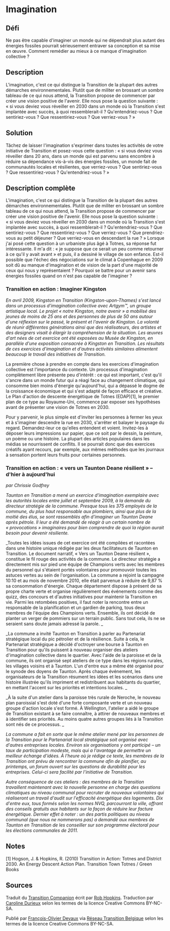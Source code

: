 # Imagination

## Défi
Ne pas être capable d'imaginer un monde qui ne dépendrait plus autant des énergies fossiles pourrait sérieusement entraver sa conception et sa mise en œuvre. Comment remédier au mieux à ce manque d'imagination collective ?

## Description
L'imagination, c'est ce qui distingue la Transition de la plupart des autres démarches environnementales. Plutôt que de militer en brossant un sombre tableau de ce qui nous attend, la Transition propose de commencer par créer une vision positive de l'avenir. Elle nous pose la question suivante : « si vous deviez vous réveiller en 2030 dans un monde où la Transition s'est implantée avec succès, à quoi ressemblerait-il ? Qu'entendriez-vous ? Que sentiriez-vous ? Que ressentiriez-vous ? Que verriez-vous ? »

## Solution
Tâchez de laisser l'imagination s'exprimer dans toutes les activités de votre initiative de Transition et posez-vous cette question : « si vous deviez vous réveiller dans 20 ans, dans un monde qui est parvenu sans encombre à réduire sa dépendance vis-à-vis des énergies fossiles, un monde fait de communautés locales et résilientes, que verriez-vous ? Que sentiriez-vous ? Que ressentiriez-vous ? Qu'entendriez-vous ? »

## Description complète

L'imagination, c'est ce qui distingue la Transition de la plupart des autres démarches environnementales. Plutôt que de militer en brossant un sombre tableau de ce qui nous attend, la Transition propose de commencer par créer une vision positive de l'avenir. Elle nous pose la question suivante : « si vous deviez vous réveiller en 2030 dans un monde où la Transition s'est implantée avec succès, à quoi ressemblerait-il ? Qu'entendriez-vous ? Que sentiriez-vous ? Que ressentiriez-vous ? Que verriez-vous ? Que prendriez-vous au petit déjeuner ? Que verriez-vous en descendant la rue ? » Lorsque j'ai posé cette question à un urbaniste plus âgé à Totnes, sa réponse fut intéressante. Il m'a dit : « je suppose que ce serait un peu comme retourner à ce qu'il y avait avant » et puis, il a dessiné le village de son enfance. Est-il possible que l'échec des négociations sur le climat à Copenhague en 2009 soit dû au manque d'imagination et de vision de la part d'une majorité de ceux qui nous y représentaient ? Pourquoi se battre pour un avenir sans énergies fossiles quand on n'est pas capable de l'imaginer ?  

### Transition en action : Imaginer Kingston

_En avril 2009, Kingston en Transition (Kingston-upon-Thames) s'est lancé dans un processus d'imagination collective avec Artgym™, un groupe artistique local. Le projet « notre Kingston, notre avenir » a mobilisé des jeunes de moins de 25 ans et des personnes de plus de 50 ans autour d'une réflexion sur le passé, le présent et l'avenir de Kingston. La volonté de réunir différentes générations ainsi que des réalisateurs, des artistes et des designers visait à élargir la compréhension de la situation. Les œuvres d'art nées de cet exercice ont été exposées au Musée de Kingston, en parallèle d'une exposition consacrée à Kingston en Transition. Les résultats de ces exercices d'imagination et d'autres activités similaires alimentent beaucoup le travail des initiatives de Transition._

La première chose à prendre en compte dans les exercices d'imagination collective est l'importance du contexte. Un processus d'imagination complètement libre présente peu d'intérêt : ce qui est important, c'est qu'il s'ancre dans un monde futur qui a réagi face au changement climatique, qui consomme bien moins d'énergie qu'aujourd'hui, qui a dépassé le dogme de la croissance économique et qui s'est adapté de façon efficace et créative. Le Plan d'action de descente énergétique de Totnes (EDAP)[1], le premier plan de ce type au Royaume-Uni, commence par exposer ses hypothèses avant de présenter une vision de Totnes en 2030.

Pour y parvenir, le plus simple est d'inviter les personnes à fermer les yeux et à s'imaginer descendre la rue en 2030, s'arrêter et balayer le paysage du regard. Demandez-leur ce qu'elles entendent et voient. Invitez-les à déposer leurs impressions sur papier, que ce soit par le dessin, la peinture, un poème ou une histoire. La plupart des articles populaires dans les médias se nourrissent de conflits. Il se pourrait donc que des exercices créatifs ayant recours, par exemple, aux mêmes méthodes que les journaux à sensation portent leurs fruits pour certaines personnes. 

### Transition en action : « vers un Taunton Deane résilient » – d'hier à aujourd'hui
_par Chrissie Godfrey_

_Taunton en Transition a mené un exercice d'imagination exemplaire avec les autorités locales entre juillet et septembre 2009, à la demande du directeur stratégie de la commune. Presque tous les 375 employés de la commune, du plus haut responsable aux plombiers, ainsi que plus de la moitié des élus, se sont rassemblés afin d'imaginer un Taunton Deane après pétrole. Il leur a été demandé de réagir à un certain nombre de « provocations » imaginaires pour bien comprendre de quoi la région aurait besoin pour devenir résiliente._

_Toutes les idées issues de cet exercice ont été compilées et racontées dans une histoire unique rédigée par les deux facilitateurs de Taunton en Transition. Le document narratif, « Vers un Taunton Deane résilient », constitue le fil rouge des activités de la commune. Le directeur stratégie a directement mis sur pied une équipe de Champions verts avec les membres du personnel qui s'étaient portés volontaires pour promouvoir toutes les astuces vertes au sein de l'organisation. La commune a rejoint la campagne 10:10 et au mois de novembre 2010, elle était parvenue à réduire de 9,87 % sa consommation d'énergie. Chaque département dispose à présent de sa propre charte verte et organise régulièrement des événements comme des quizz, des concours et d'autres initiatives pour maintenir la Transition en vie. Parmi les retombées positives, il faut noter la rencontre entre un responsable de la planification et un gardien de parking, tous deux membres de l'équipe des Champions verts. Ensemble, ils ont décidé de planter un verger de pommiers sur un terrain public. Sans tout cela, ils ne se seraient sans doute jamais adressé la parole. _

_La commune a invité Taunton en Transition à parler au Partenariat stratégique local du pic pétrolier et de la résilience. Suite à cela, le Partenariat stratégique a décidé d'octroyer une bourse à Taunton en Transition pour qu'ils puissent à nouveau organiser des ateliers d'imagination collective dans le quartier. Avec l'aide de la paroisse et de la commune, ils ont organisé sept ateliers de ce type dans les régions rurales, les villages voisins et à Taunton. L'un d'entre eux a même été organisé pour le synode des doyens de Taunton. Après chaque événement, les organisateurs de la Transition résument les idées et les scénarios dans une histoire illustrée qu'ils impriment et redistribuent aux habitants du quartier, en mettant l'accent sur les priorités et intentions locales. _

_À la suite d'un atelier dans la paroisse très rurale de Neroche, le nouveau plan paroissial s'est doté d'une forte composante verte et un nouveau groupe d'action locale s'est formé. À Wellington, l'atelier a aidé le groupe de Transition existant à se faire connaître, à attirer de nouveaux membres et à identifier ses priorités. Au moins quatre autres groupes liés à la Transition sont nés de ce processus. _

_La commune a fait en sorte que le même atelier mené par les personnes de la Transition pour le Partenariat local stratégique soit organisé avec d'autres entreprises locales. Environ six organisations y ont participé – un taux de participation modeste, mais qui a l'avantage de permettre un meilleur échange d'idées. À l'heure où je rédige ce texte, les membres de la Transition ont prévu de rencontrer la commune afin de planifier, au printemps, un forum ouvert sur les questions de durabilité pour les entreprises. Celui-ci sera facilité par l'initiative de Transition._

_Autre conséquence de ces ateliers : des membres de la Transition travaillent maintenant avec la nouvelle personne en charge des questions climatiques au niveau communal pour recruter de nouveaux volontaires qui réaliseront un travail d'audit sur l'efficacité énergétique des logements. Dix d'entre eux, tous formés selon les normes NVQ, parcourront la ville, offrant des conseils gratuits aux habitants sur la façon de réduire leur facture énergétique. Dernier effet à noter : un des partis politiques au niveau communal (que nous ne nommerons pas) a demandé aux membres de Taunton en Transition de les conseiller sur son programme électoral pour les élections communales de 2011._

## Notes

[1] Hogson, J. & Hopkins, R. (2010) Transition in Action: Totnes and District 2030. An Energy Descent Action Plan. Transition Town Totnes / Green Books

## Sources
Traduit du [Transition Companion](https://www.transitionnetwork.org/transition-companion) écrit par [Rob Hopkins](https://www.transitionnetwork.org/about/people/staff-and-key-contributors). Traduction par [Caroline Durieux](http://www.reseautransition.be/articles/author/caroline-durieux/) selon les termes de la licence Creative Commons BY-NC-SA.

Publié par [François-Olivier Devaux](mailto:francois@reseautransition.be) via [Réseau Transition Belgique](http://www.reseautransition.be/) selon les termes de la licence Creative Commons BY-NC-SA.